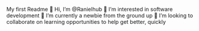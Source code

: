 My first Readme
👋 Hi, I’m @Ranielhub
👀 I’m interested in software development
🌱 I’m currently a newbie from the ground up
💞️ I’m looking to collaborate on learning opportunities to help get better, quickly
